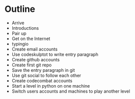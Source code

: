 # Outline
* Arrive
* Introductions
* Pair up
* Get on the Internet
* typingio
* Create email accounts
* Use codeskulptot to write entry paragraph
* Create github accounts
* Create first git repo
* Save the entry paragraph in git
* Use git social to follow each other
* Create codecombat accounts
* Start a level in python on one machine
* Switch users accounts and machines to play another level

